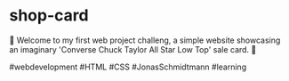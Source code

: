 # shop-card

🎉 Welcome to my first web project challeng, a simple website showcasing an imaginary 'Converse Chuck Taylor All Star Low Top' sale card. 🎉

#webdevelopment #HTML #CSS #JonasSchmidtmann #learning
